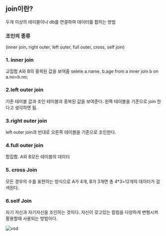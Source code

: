 ## join이란?
두개 이상의 테이블이나 db를 연결하여 데이터를 합치는 방법 


### 조인의 종류
(inner join, right outer, left outer, full outer, cross, self join)

### 1. inner join 
교집합 A와 B의 중복된 값을 보여줌
selete a.name, b.age from a inner join b on a.no=b.no;
<br>

### 2.left outer join
기준 테이블 값과 조인 테이블과 중복된 값을 보여준다.
왼쪽 테이블을 기준으로 join 한다고 생각하면 됨.
<br>


### 3.right outer join
left outer join과 반대로 오른쪽 테이블을 기준으로 조인한다.
<br>

### 4.full outer join 
합집합. A와 B모든 테이블의 데이터
<br>

### 5. cross Join
모든 경우의 수를 표현하는 방식으로 A가 4개, B가 3개면 총 4*3=12개의 데이터가 검색된다.
<br>

### 6.self Join
자기 자신과 자기자신을 조인하는 것이다. 
자신이 갖고있는 칼럼을 다양하게 변형시켜 활용할때 사용되는 방법이다.
<br>


![vsd](https://user-images.githubusercontent.com/104800090/207936186-f08df862-abcd-4342-a173-9079b66ab8af.png)
